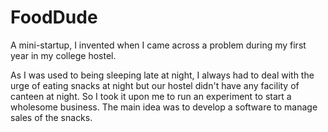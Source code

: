 # FoodDude
A mini-startup, I invented when I came across a problem during my first year in my college hostel.

As I was used to being sleeping late at night, I always had to deal with the urge of eating snacks at night but our hostel didn't have any facility of canteen at night. So I took it upon me to run an experiment to start a wholesome business. The main idea was to develop a software to manage sales of the snacks.
